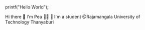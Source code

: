 ### 
printf("Hello World");

Hi there 👋
I'm Pea 🤑🤑
🤖 I'm a student @Rajamangala University of Technology Thanyaburi



<!--
**pphisit/pphisit** is a ✨ _special_ ✨ repository because its `README.md` (this file) appears on your GitHub profile.

Here are some ideas to get you started:

- 🔭 I’m currently working on ...
- 🌱 I’m currently learning ...
- 👯 I’m looking to collaborate on ...
- 🤔 I’m looking for help with ...
- 💬 Ask me about ...
- 📫 How to reach me: ...
- 😄 Pronouns: ...
- ⚡ Fun fact: ...
-->
